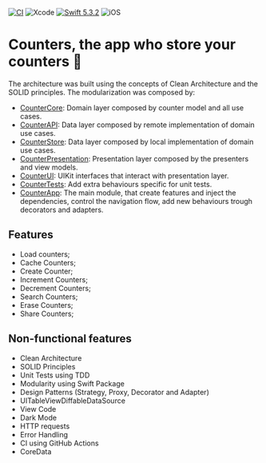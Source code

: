 [![CI](https://github.com/dev-thalizao/counters-ios/actions/workflows/ci.yml/badge.svg)](https://github.com/dev-thalizao/counters-ios/actions/workflows/ci.yml)
![Xcode](https://img.shields.io/badge/Xcode-12.4-blue.svg?style=flat)
[![Swift 5.3.2](https://img.shields.io/badge/Swift-5.3.2-orange.svg?style=flat)](https://swift.org)
![iOS](https://img.shields.io/badge/iOS-13.0-red?style=flat)

# Counters, the app who store your counters 🤖

The architecture was built using the concepts of Clean Architecture and the SOLID principles. The modularization was composed by:
- [CounterCore](./CounterCore/Sources/CounterCore): Domain layer composed by counter model and all use cases.
- [CounterAPI](./CounterCore/Sources/CounterAPI): Data layer composed by remote implementation of domain use cases. 
- [CounterStore](./CounterCore/Sources/CounterCore): Data layer composed by local implementation of domain use cases.
- [CounterPresentation](./CounterCore/Sources/CounterPresentation): Presentation layer composed by the presenters and view models.
- [CounterUI](./CounterCore/Sources/CounterUI): UIKit interfaces that interact with presentation layer.
- [CounterTests](./CounterCore/Sources/CounterTests): Add extra behaviours specific for unit tests.
- [CounterApp](./Counter/Counter): The main module, that create features and inject the dependencies, control the navigation flow, add new behaviours trough decorators and adapters.

## Features

- Load counters;
- Cache Counters;
- Create Counter;
- Increment Counters;
- Decrement Counters;
- Search Counters;
- Erase Counters;
- Share Counters;

## Non-functional features

- Clean Architecture
- SOLID Principles
- Unit Tests using TDD
- Modularity using Swift Package
- Design Patterns (Strategy, Proxy, Decorator and Adapter)
- UITableViewDiffableDataSource
- View Code
- Dark Mode
- HTTP requests
- Error Handling
- CI using GitHub Actions
- CoreData